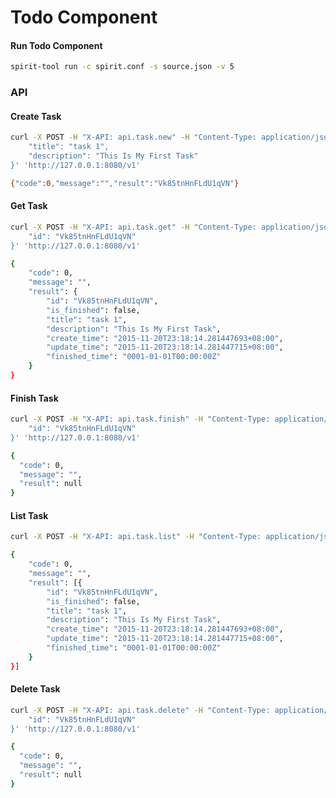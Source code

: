Todo Component
==============

#### Run Todo Component


```bash
spirit-tool run -c spirit.conf -s source.json -v 5
```

### API

#### Create Task

```bash
curl -X POST -H "X-API: api.task.new" -H "Content-Type: application/json"  -d '{
    "title": "task 1",
    "description": "This Is My First Task"
}' 'http://127.0.0.1:8080/v1'
```

```bash
{"code":0,"message":"","result":"Vk85tnHnFLdU1qVN"}
```

#### Get Task

```bash
curl -X POST -H "X-API: api.task.get" -H "Content-Type: application/json"  -d '{
    "id": "Vk85tnHnFLdU1qVN"
}' 'http://127.0.0.1:8080/v1'
```

```bash
{
    "code": 0,
    "message": "",
    "result": {
        "id": "Vk85tnHnFLdU1qVN",
        "is_finished": false,
        "title": "task 1",
        "description": "This Is My First Task",
        "create_time": "2015-11-20T23:18:14.281447693+08:00",
        "update_time": "2015-11-20T23:18:14.281447715+08:00",
        "finished_time": "0001-01-01T00:00:00Z"
    }
}
```

#### Finish Task

```bash
curl -X POST -H "X-API: api.task.finish" -H "Content-Type: application/json"  -d '{
    "id": "Vk85tnHnFLdU1qVN"
}' 'http://127.0.0.1:8080/v1'
```

```bash
{
  "code": 0,
  "message": "",
  "result": null
}
```

#### List Task

```bash
curl -X POST -H "X-API: api.task.list" -H "Content-Type: application/json" 'http://127.0.0.1:8080/v1'
```

```bash
{
    "code": 0,
    "message": "",
    "result": [{
        "id": "Vk85tnHnFLdU1qVN",
        "is_finished": false,
        "title": "task 1",
        "description": "This Is My First Task",
        "create_time": "2015-11-20T23:18:14.281447693+08:00",
        "update_time": "2015-11-20T23:18:14.281447715+08:00",
        "finished_time": "0001-01-01T00:00:00Z"
    }
}]
```

#### Delete Task

```bash
curl -X POST -H "X-API: api.task.delete" -H "Content-Type: application/json"  -d '{
    "id": "Vk85tnHnFLdU1qVN"
}' 'http://127.0.0.1:8080/v1'
```

```bash
{
  "code": 0,
  "message": "",
  "result": null
}
```